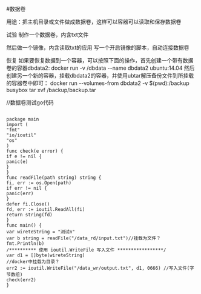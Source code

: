 #数据卷

用途：把主机目录或文件做成数据卷，这样可以容器可以读取和保存数据卷


试验
制作一个数据卷，内含txt文件

然后做一个镜像，内含读取txt的应用
写一个开启镜像的脚本，自动连接数据卷


恢复
如果要恢复数据到一个容器，可以按照下面的操作，首先创建一个带有数据卷的容器dbdata2:
docker run -v /dbdata --name dbdata2 ubuntu:14.04
然后创建另一个新的容器，挂载dbdata2的容器，并使用ubtar解压备份文件到所挂载的容器卷中即可：
docker run --volumes-from dbdata2 -v $(pwd):/backup busybox tar xvf /backup/backup.tar

//数据卷测试go代码
```  

package main
import (
"fmt"
"io/ioutil"
"os"
)
func check(e error) {
if e != nil {
panic(e)
}
}
func readFile(path string) string {
fi, err := os.Open(path)
if err != nil {
panic(err)
}
defer fi.Close()
fd, err := ioutil.ReadAll(fi)
return string(fd)
}
func main() {
var wireteString = "测试n"
var b string = readFile("/data_rd/input.txt")//挂载为文件？
fmt.Println(b)
/********** 使用 ioutil.WriteFile 写入文件 *****************/
var d1 = []byte(wireteString)
//docker中挂载为目录？
err2 := ioutil.WriteFile("/data_wr/output.txt", d1, 0666) //写入文件(字节数组)
check(err2)
}

```